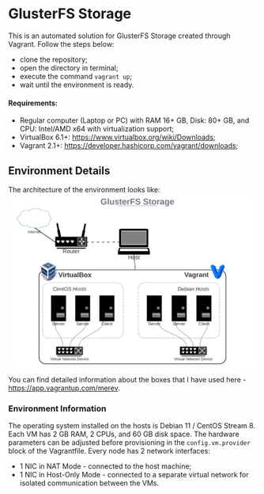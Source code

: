# GlusterFS Storage

This is an automated solution for GlusterFS Storage created through Vagrant. Follow the steps below:
 - clone the repository; 
 - open the directory in terminal;
 - execute the command `vagrant up`;
 - wait until the environment is ready.

#### Requirements:

 - Regular computer (Laptop or PC) with RAM 16+ GB, Disk: 80+ GB, and CPU: Intel/AMD x64 with virtualization support;
 - VirtualBox 6.1+:  https://www.virtualbox.org/wiki/Downloads;
 - Vagrant 2.1+:  https://developer.hashicorp.com/vagrant/downloads;

## Environment Details
The architecture of the environment looks like:
![general setup](env-arch.png)

You can find detailed information about the boxes that I have used here - https://app.vagrantup.com/merev.

### Environment Information
The operating system installed on the hosts is Debian 11 / CentOS Stream 8. Each VM has 2 GB RAM, 2 CPUs, and 60 GB disk space. The hardware parameters can be adjusted before provisioning in the `config.vm.provider` block of the Vagrantfile. Every node has 2 network interfaces:
 - 1 NIC in NAT Mode - connected to the host machine;
 - 1 NIC in Host-Only Mode - connected to a separate virtual network for isolated communication between the VMs.
